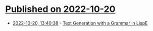 # [Published on 2022-10-20](index.md)

* [2022-10-20, 13:40:38](https://lobste.rs/s/d7wizl/text_generation_with_grammar_lispe) - [Text Generation with a Grammar in LispE](https://github.com/naver/lispe/wiki/6.14-Text-Generation-LispE-with-a-Grammar)
